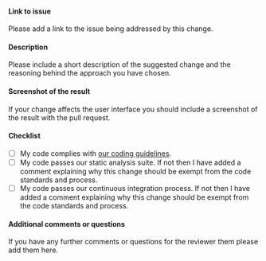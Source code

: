 #### Link to issue

Please add a link to the issue being addressed by this change.

#### Description

Please include a short description of the suggested change and the reasoning behind the approach you have chosen.

#### Screenshot of the result

If your change affects the user interface you should include a screenshot of the result with the pull request.

#### Checklist

- [ ] My code complies with [our coding guidelines](../docs/code_guidelines.md).
- [ ] My code passes our static analysis suite. If not then I have added a comment explaining why this change should be exempt from the code standards and process.
- [ ] My code passes our continuous integration process. If not then I have added a comment explaining why this change should be exempt from the code standards and process.

#### Additional comments or questions

If you have any further comments or questions for the reviewer them please add them here.
